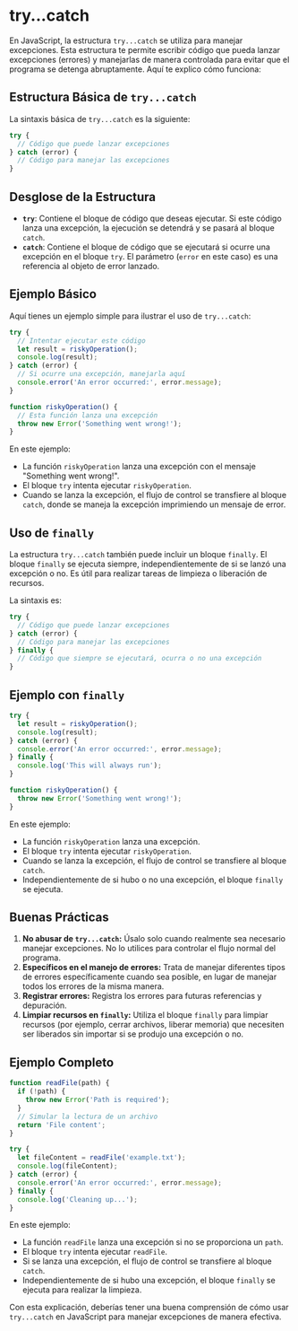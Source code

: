 # try...catch

En JavaScript, la estructura `try...catch` se utiliza para manejar excepciones. Esta estructura te permite escribir código que pueda lanzar excepciones (errores) y manejarlas de manera controlada para evitar que el programa se detenga abruptamente. Aquí te explico cómo funciona:

## Estructura Básica de `try...catch`

La sintaxis básica de `try...catch` es la siguiente:

```javascript
try {
  // Código que puede lanzar excepciones
} catch (error) {
  // Código para manejar las excepciones
}
```

## Desglose de la Estructura

- **`try`**: Contiene el bloque de código que deseas ejecutar. Si este código lanza una excepción, la ejecución se detendrá y se pasará al bloque `catch`.
- **`catch`**: Contiene el bloque de código que se ejecutará si ocurre una excepción en el bloque `try`. El parámetro (`error` en este caso) es una referencia al objeto de error lanzado.

## Ejemplo Básico

Aquí tienes un ejemplo simple para ilustrar el uso de `try...catch`:

```javascript
try {
  // Intentar ejecutar este código
  let result = riskyOperation();
  console.log(result);
} catch (error) {
  // Si ocurre una excepción, manejarla aquí
  console.error('An error occurred:', error.message);
}

function riskyOperation() {
  // Esta función lanza una excepción
  throw new Error('Something went wrong!');
}
```

En este ejemplo:

- La función `riskyOperation` lanza una excepción con el mensaje "Something went wrong!".
- El bloque `try` intenta ejecutar `riskyOperation`.
- Cuando se lanza la excepción, el flujo de control se transfiere al bloque `catch`, donde se maneja la excepción imprimiendo un mensaje de error.

## Uso de `finally`

La estructura `try...catch` también puede incluir un bloque `finally`. El bloque `finally` se ejecuta siempre, independientemente de si se lanzó una excepción o no. Es útil para realizar tareas de limpieza o liberación de recursos.

La sintaxis es:

```javascript
try {
  // Código que puede lanzar excepciones
} catch (error) {
  // Código para manejar las excepciones
} finally {
  // Código que siempre se ejecutará, ocurra o no una excepción
}
```

## Ejemplo con `finally`

```javascript
try {
  let result = riskyOperation();
  console.log(result);
} catch (error) {
  console.error('An error occurred:', error.message);
} finally {
  console.log('This will always run');
}

function riskyOperation() {
  throw new Error('Something went wrong!');
}
```

En este ejemplo:

- La función `riskyOperation` lanza una excepción.
- El bloque `try` intenta ejecutar `riskyOperation`.
- Cuando se lanza la excepción, el flujo de control se transfiere al bloque `catch`.
- Independientemente de si hubo o no una excepción, el bloque `finally` se ejecuta.

## Buenas Prácticas

1. **No abusar de `try...catch`:** Úsalo solo cuando realmente sea necesario manejar excepciones. No lo utilices para controlar el flujo normal del programa.
2. **Específicos en el manejo de errores:** Trata de manejar diferentes tipos de errores específicamente cuando sea posible, en lugar de manejar todos los errores de la misma manera.
3. **Registrar errores:** Registra los errores para futuras referencias y depuración.
4. **Limpiar recursos en `finally`:** Utiliza el bloque `finally` para limpiar recursos (por ejemplo, cerrar archivos, liberar memoria) que necesiten ser liberados sin importar si se produjo una excepción o no.

## Ejemplo Completo

```javascript
function readFile(path) {
  if (!path) {
    throw new Error('Path is required');
  }
  // Simular la lectura de un archivo
  return 'File content';
}

try {
  let fileContent = readFile('example.txt');
  console.log(fileContent);
} catch (error) {
  console.error('An error occurred:', error.message);
} finally {
  console.log('Cleaning up...');
}
```

En este ejemplo:

- La función `readFile` lanza una excepción si no se proporciona un `path`.
- El bloque `try` intenta ejecutar `readFile`.
- Si se lanza una excepción, el flujo de control se transfiere al bloque `catch`.
- Independientemente de si hubo una excepción, el bloque `finally` se ejecuta para realizar la limpieza.

Con esta explicación, deberías tener una buena comprensión de cómo usar `try...catch` en JavaScript para manejar excepciones de manera efectiva.